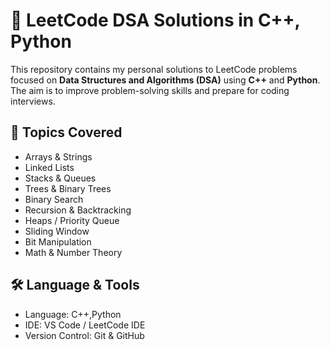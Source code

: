 # 🚀 LeetCode DSA Solutions in C++, Python 

This repository contains my personal solutions to LeetCode problems focused on **Data Structures and Algorithms (DSA)** using **C++** and **Python**. The aim is to improve problem-solving skills and prepare for coding interviews.

## 🧠 Topics Covered

- Arrays & Strings
- Linked Lists
- Stacks & Queues
- Trees & Binary Trees
- Binary Search
- Recursion & Backtracking
- Heaps / Priority Queue
- Sliding Window
- Bit Manipulation
- Math & Number Theory

## 🛠️ Language & Tools

- Language: C++,Python
- IDE: VS Code / LeetCode IDE
- Version Control: Git & GitHub


